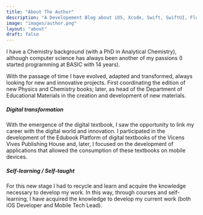 ```yaml
---
title: "About The Author"
description: "A Developement Blog about iOS, Xcode, Swift, SwiftUI, Flutter and Development practices. Learn how to build better apps, with theory and examples in all posts."
image: "images/author.png"
layout: "about"
draft: false
---
```

I have a Chemistry background (with a PhD in Analytical Chemistry), although computer science has always been another of my passions (I started programming at BASIC with 14 years).

With the passage of time I have evolved, adapted and transformed, always looking for new and innovative projects. First coordinating the edition of new Physics and Chemistry books; later, as head of the Department of Educational Materials in the creation and development of new materials.

##### Digital transformation
With the emergence of the digital textbook, I saw the opportunity to link my career with the digital world and innovation. I participated in the development of the Edubook Platform of digital textbooks of the Vicens Vives Publishing House and, later, I focused on the development of applications that allowed the consumption of these textbooks on mobile devices.

##### Self-learning / Self-taught
For this new stage I had to recycle and learn and acquire the knowledge necessary to develop my work. In this way, through courses and self-learning, I have acquired the knowledge to develop my current work (both iOS Developer and Mobile Tech Lead).
